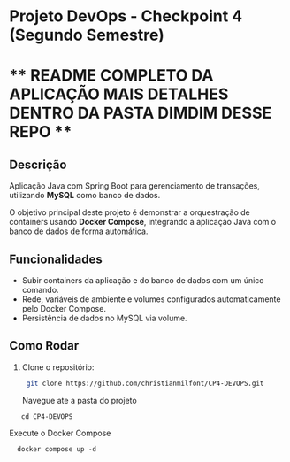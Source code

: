 # Projeto DevOps - Checkpoint 4 (Segundo Semestre)
# ** README COMPLETO DA APLICAÇÃO MAIS DETALHES DENTRO DA PASTA DIMDIM DESSE REPO ** 

## Descrição
Aplicação Java com Spring Boot para gerenciamento de transações, utilizando **MySQL** como banco de dados.  

O objetivo principal deste projeto é demonstrar a orquestração de containers usando **Docker Compose**, integrando a aplicação Java com o banco de dados de forma automática.

## Funcionalidades
- Subir containers da aplicação e do banco de dados com um único comando.  
- Rede, variáveis de ambiente e volumes configurados automaticamente pelo Docker Compose.  
- Persistência de dados no MySQL via volume.  

## Como Rodar
1. Clone o repositório:  
   ```bash
    git clone https://github.com/christianmilfont/CP4-DEVOPS.git
   ```

   Navegue ate a pasta do projeto
```
   cd CP4-DEVOPS
```

   Execute o Docker Compose
```
  docker compose up -d
```
